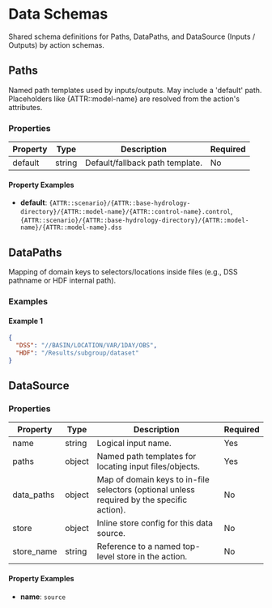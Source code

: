 # Data Schemas

Shared schema definitions for Paths, DataPaths, and DataSource (Inputs / Outputs) by action schemas.

## Paths

Named path templates used by inputs/outputs. May include a 'default' path. Placeholders like {ATTR::model-name} are resolved from the action's attributes.

### Properties

| Property | Type   | Description                     | Required |
| -------- | ------ | ------------------------------- | -------- |
| default  | string | Default/fallback path template. | No       |

#### Property Examples

- **default**: `{ATTR::scenario}/{ATTR::base-hydrology-directory}/{ATTR::model-name}/{ATTR::control-name}.control`, `{ATTR::scenario}/{ATTR::base-hydrology-directory}/{ATTR::model-name}/{ATTR::model-name}.dss`

## DataPaths

Mapping of domain keys to selectors/locations inside files (e.g., DSS pathname or HDF internal path).

### Examples

#### Example 1

```json
{
  "DSS": "//BASIN/LOCATION/VAR/1DAY/OBS",
  "HDF": "/Results/subgroup/dataset"
}
```

## DataSource

### Properties

| Property   | Type   | Description                                                                                | Required |
| ---------- | ------ | ------------------------------------------------------------------------------------------ | -------- |
| name       | string | Logical input name.                                                                        | Yes      |
| paths      | object | Named path templates for locating input files/objects.                                     | Yes      |
| data_paths | object | Map of domain keys to in-file selectors (optional unless required by the specific action). | No       |
| store      | object | Inline store config for this data source.                                                  | No       |
| store_name | string | Reference to a named top-level store in the action.                                        | No       |

#### Property Examples

- **name**: `source`
